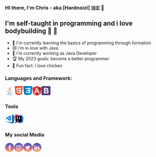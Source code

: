 ### HI there, I'm Chris - aka [Hardnoizi] 🇧🇪 💪

## I'm self-taught in programming and i love bodybuilding 💪 🍖
- 📖 I'm currently learning the basics of programming through formation 
- 😻 i'm in love with Java 
- 🧠 i'm currently working as Java Developer 
- 🏆 My 2023 goals: become a better programmer
- 🐔 Fun fact: I love chicken

### Languages and Framework:

<img align="left" alt="java" width="30px" src="https://raw.githubusercontent.com/Chrisdev10/image/main/java-icon.png" />
<img align="left" alt="html" width="30px" src="https://raw.githubusercontent.com/Chrisdev10/image/main/HTML5_badge.png" />
<img align="left" alt="css" width="30px" src="https://raw.githubusercontent.com/Chrisdev10/image/main/css31600.png" />
<img align="left" alt="angular" width="30px" src="https://raw.githubusercontent.com/Chrisdev10/image/main/angular-icon-1-logo-png-transparent.png" />
<img align="left" alt="bootstrap" width="30px" src="https://raw.githubusercontent.com/Chrisdev10/image/main/Bootstrap-Logo-PNG-715x715.png" />

<br />
<br />

### Tools

<img align="left" alt="vscode" width="30px" src="https://raw.githubusercontent.com/Chrisdev10/image/main/1200px-Visual_Studio_Code_1.18_icon.svg.png" />
<img align="left" alt="intellij" width="30px" src="https://raw.githubusercontent.com/Chrisdev10/image/main/202422_normal.png" />

<br />
<br />

### My social Media 
<a href="https://www.facebook.com/christophe.delbeke.1" target="_blank">
    <img align="left" alt="facebook" width="30px" src="https://raw.githubusercontent.com/Chrisdev10/image/main/facebook.png" />
</a>
<a href="https://www.instagram.com/chris_bodyfit/" target="_blank">
    <img align="left" alt="instagram" width="30px" src="https://raw.githubusercontent.com/Chrisdev10/image/main/instagram.png" />
</a>
<img align="left" alt="twitter" width="30px" src="https://raw.githubusercontent.com/Chrisdev10/image/main/twitter.png" />
<a href="https://www.linkedin.com/in/christophe-delbeke-a70285215" target="_blank">
    <img align="left" alt="linkedin" width="30px" src="https://raw.githubusercontent.com/Chrisdev10/image/main/linkedin.png" />
</a>
